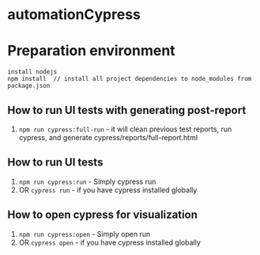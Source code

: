 # automationCypress
# Preparation environment
    install nodejs
    npm install  // install all project dependencies to node_modules from package.json

## How to run UI tests with generating post-report
1. ```npm run cypress:full-run``` - it will clean previous test reports, run cypress, and generate cypress/reports/full-report.html

## How to run UI tests
1. ```npm run cypress:run``` - Simply cypress run
2. OR ```cypress run``` - if you have cypress installed globally

## How to open cypress for visualization
1. ```npm run cypress:open``` - Simply open run
2. OR ```cypress open``` - if you have cypress installed globally

